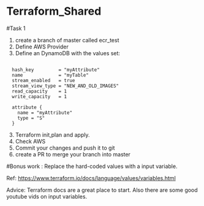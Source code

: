 # Terraform_Shared

#Task 1 
1) create a branch of master called ecr_test 
1) Define AWS Provider 
2) Define an  DynamoDB with the values set: 

```provider = aws.us-east-1

  hash_key         = "myAttribute"
  name             = "myTable"
  stream_enabled   = true
  stream_view_type = "NEW_AND_OLD_IMAGES"
  read_capacity    = 1
  write_capacity   = 1

  attribute {
    name = "myAttribute"
    type = "S"
  }
```  
3) Terraform init,plan and apply.
4) Check AWS
5) Commit your changes and push it to git
5) create a PR to merge your branch into master

#Bonus work :
Replace the hard-coded values with a input variable.

Ref: https://www.terraform.io/docs/language/values/variables.html

Advice:
Terraform docs are a great place to start. Also there are some good youtube vids on input variables.
